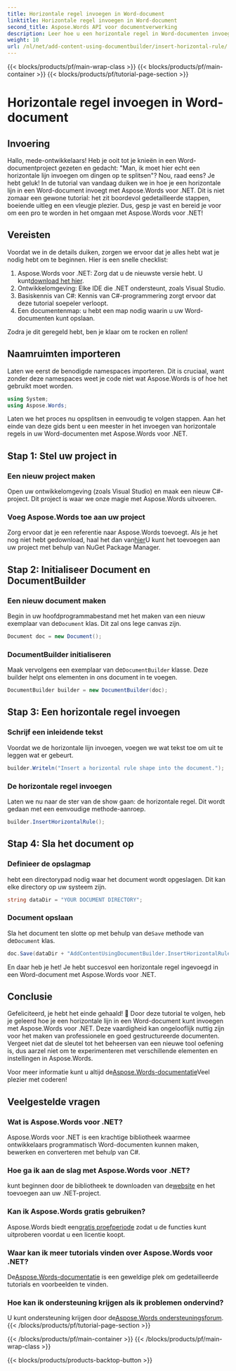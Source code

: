 ```yaml
---
title: Horizontale regel invoegen in Word-document
linktitle: Horizontale regel invoegen in Word-document
second_title: Aspose.Words API voor documentverwerking
description: Leer hoe u een horizontale regel in Word-documenten invoegt met Aspose.Words voor .NET met onze gedetailleerde, stapsgewijze handleiding. Perfect voor C#-ontwikkelaars.
weight: 10
url: /nl/net/add-content-using-documentbuilder/insert-horizontal-rule/
---
```


{{< blocks/products/pf/main-wrap-class >}}
{{< blocks/products/pf/main-container >}}
{{< blocks/products/pf/tutorial-page-section >}}

# Horizontale regel invoegen in Word-document

## Invoering

Hallo, mede-ontwikkelaars! Heb je ooit tot je knieën in een Word-documentproject gezeten en gedacht: "Man, ik moet hier echt een horizontale lijn invoegen om dingen op te splitsen"? Nou, raad eens? Je hebt geluk! In de tutorial van vandaag duiken we in hoe je een horizontale lijn in een Word-document invoegt met Aspose.Words voor .NET. Dit is niet zomaar een gewone tutorial: het zit boordevol gedetailleerde stappen, boeiende uitleg en een vleugje plezier. Dus, gesp je vast en bereid je voor om een pro te worden in het omgaan met Aspose.Words voor .NET!

## Vereisten

Voordat we in de details duiken, zorgen we ervoor dat je alles hebt wat je nodig hebt om te beginnen. Hier is een snelle checklist:

1.  Aspose.Words voor .NET: Zorg dat u de nieuwste versie hebt. U kunt[download het hier](https://releases.aspose.com/words/net/).
2. Ontwikkelomgeving: Elke IDE die .NET ondersteunt, zoals Visual Studio.
3. Basiskennis van C#: Kennis van C#-programmering zorgt ervoor dat deze tutorial soepeler verloopt.
4. Een documentenmap: u hebt een map nodig waarin u uw Word-documenten kunt opslaan.

Zodra je dit geregeld hebt, ben je klaar om te rocken en rollen!

## Naamruimten importeren

Laten we eerst de benodigde namespaces importeren. Dit is cruciaal, want zonder deze namespaces weet je code niet wat Aspose.Words is of hoe het gebruikt moet worden.

```csharp
using System;
using Aspose.Words;
```

Laten we het proces nu opsplitsen in eenvoudig te volgen stappen. Aan het einde van deze gids bent u een meester in het invoegen van horizontale regels in uw Word-documenten met Aspose.Words voor .NET.

## Stap 1: Stel uw project in

### Een nieuw project maken

Open uw ontwikkelomgeving (zoals Visual Studio) en maak een nieuw C#-project. Dit project is waar we onze magie met Aspose.Words uitvoeren.

### Voeg Aspose.Words toe aan uw project

 Zorg ervoor dat je een referentie naar Aspose.Words toevoegt. Als je het nog niet hebt gedownload, haal het dan van[hier](https://releases.aspose.com/words/net/)U kunt het toevoegen aan uw project met behulp van NuGet Package Manager.

## Stap 2: Initialiseer Document en DocumentBuilder

### Een nieuw document maken

 Begin in uw hoofdprogrammabestand met het maken van een nieuw exemplaar van de`Document` klas. Dit zal ons lege canvas zijn.

```csharp
Document doc = new Document();
```

### DocumentBuilder initialiseren

 Maak vervolgens een exemplaar van de`DocumentBuilder` klasse. Deze builder helpt ons elementen in ons document in te voegen.

```csharp
DocumentBuilder builder = new DocumentBuilder(doc);
```

## Stap 3: Een horizontale regel invoegen

### Schrijf een inleidende tekst

Voordat we de horizontale lijn invoegen, voegen we wat tekst toe om uit te leggen wat er gebeurt.

```csharp
builder.Writeln("Insert a horizontal rule shape into the document.");
```

### De horizontale regel invoegen

Laten we nu naar de ster van de show gaan: de horizontale regel. Dit wordt gedaan met een eenvoudige methode-aanroep.

```csharp
builder.InsertHorizontalRule();
```

## Stap 4: Sla het document op

### Definieer de opslagmap

hebt een directorypad nodig waar het document wordt opgeslagen. Dit kan elke directory op uw systeem zijn.

```csharp
string dataDir = "YOUR DOCUMENT DIRECTORY";
```

### Document opslaan

 Sla het document ten slotte op met behulp van de`Save` methode van de`Document` klas.

```csharp
doc.Save(dataDir + "AddContentUsingDocumentBuilder.InsertHorizontalRule.docx");
```

En daar heb je het! Je hebt succesvol een horizontale regel ingevoegd in een Word-document met Aspose.Words voor .NET.

## Conclusie

Gefeliciteerd, je hebt het einde gehaald! 🎉 Door deze tutorial te volgen, heb je geleerd hoe je een horizontale lijn in een Word-document kunt invoegen met Aspose.Words voor .NET. Deze vaardigheid kan ongelooflijk nuttig zijn voor het maken van professionele en goed gestructureerde documenten. Vergeet niet dat de sleutel tot het beheersen van een nieuwe tool oefening is, dus aarzel niet om te experimenteren met verschillende elementen en instellingen in Aspose.Words.

 Voor meer informatie kunt u altijd de[Aspose.Words-documentatie](https://reference.aspose.com/words/net/)Veel plezier met coderen!

## Veelgestelde vragen

### Wat is Aspose.Words voor .NET?

Aspose.Words voor .NET is een krachtige bibliotheek waarmee ontwikkelaars programmatisch Word-documenten kunnen maken, bewerken en converteren met behulp van C#.

### Hoe ga ik aan de slag met Aspose.Words voor .NET?

 kunt beginnen door de bibliotheek te downloaden van de[website](https://releases.aspose.com/words/net/) en het toevoegen aan uw .NET-project.

### Kan ik Aspose.Words gratis gebruiken?

 Aspose.Words biedt een[gratis proefperiode](https://releases.aspose.com/) zodat u de functies kunt uitproberen voordat u een licentie koopt.

### Waar kan ik meer tutorials vinden over Aspose.Words voor .NET?

 De[Aspose.Words-documentatie](https://reference.aspose.com/words/net/) is een geweldige plek om gedetailleerde tutorials en voorbeelden te vinden.

### Hoe kan ik ondersteuning krijgen als ik problemen ondervind?

 U kunt ondersteuning krijgen door de[Aspose.Words ondersteuningsforum](https://forum.aspose.com/c/words/8).
{{< /blocks/products/pf/tutorial-page-section >}}

{{< /blocks/products/pf/main-container >}}
{{< /blocks/products/pf/main-wrap-class >}}

{{< blocks/products/products-backtop-button >}}
